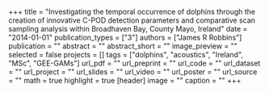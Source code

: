 +++
title = "Investigating the temporal occurrence of dolphins through the creation of innovative C-POD detection parameters and comparative scan sampling analysis within Broadhaven Bay, County Mayo, Ireland"
date = "2014-01-01"
publication_types = ["3"]
authors = ["James R Robbins"]
publication = ""
abstract = ""
abstract_short = ""
image_preview = ""
selected = false
projects = []
tags = ["dolphins", "acoustics", "Ireland", "MSc", "GEE-GAMs"]
url_pdf = ""
url_preprint = ""
url_code = ""
url_dataset = ""
url_project = ""
url_slides = ""
url_video = ""
url_poster = ""
url_source = ""
math = true
highlight = true
[header]
image = ""
caption = ""
+++
